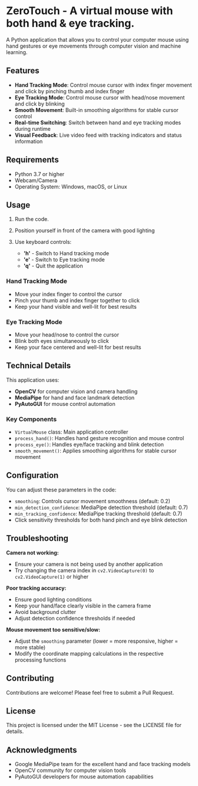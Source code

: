 # ZeroTouch - A virtual mouse with both hand & eye tracking.

A Python application that allows you to control your computer mouse using hand gestures or eye movements through computer vision and machine learning.

## Features

- **Hand Tracking Mode**: Control mouse cursor with index finger movement and click by pinching thumb and index finger
- **Eye Tracking Mode**: Control mouse cursor with head/nose movement and click by blinking
- **Smooth Movement**: Built-in smoothing algorithms for stable cursor control
- **Real-time Switching**: Switch between hand and eye tracking modes during runtime
- **Visual Feedback**: Live video feed with tracking indicators and status information

## Requirements

- Python 3.7 or higher
- Webcam/Camera
- Operating System: Windows, macOS, or Linux


## Usage

1. Run the code.

2. Position yourself in front of the camera with good lighting

3. Use keyboard controls:
   - **'h'** - Switch to Hand tracking mode
   - **'e'** - Switch to Eye tracking mode  
   - **'q'** - Quit the application

### Hand Tracking Mode
- Move your index finger to control the cursor
- Pinch your thumb and index finger together to click
- Keep your hand visible and well-lit for best results

### Eye Tracking Mode
- Move your head/nose to control the cursor
- Blink both eyes simultaneously to click
- Keep your face centered and well-lit for best results

## Technical Details

This application uses:
- **OpenCV** for computer vision and camera handling
- **MediaPipe** for hand and face landmark detection
- **PyAutoGUI** for mouse control automation

### Key Components

- `VirtualMouse` class: Main application controller
- `process_hand()`: Handles hand gesture recognition and mouse control
- `process_eye()`: Handles eye/face tracking and blink detection
- `smooth_movement()`: Applies smoothing algorithms for stable cursor movement

## Configuration

You can adjust these parameters in the code:
- `smoothing`: Controls cursor movement smoothness (default: 0.2)
- `min_detection_confidence`: MediaPipe detection threshold (default: 0.7)
- `min_tracking_confidence`: MediaPipe tracking threshold (default: 0.7)
- Click sensitivity thresholds for both hand pinch and eye blink detection

## Troubleshooting

**Camera not working:**
- Ensure your camera is not being used by another application
- Try changing the camera index in `cv2.VideoCapture(0)` to `cv2.VideoCapture(1)` or higher

**Poor tracking accuracy:**
- Ensure good lighting conditions
- Keep your hand/face clearly visible in the camera frame
- Avoid background clutter
- Adjust detection confidence thresholds if needed

**Mouse movement too sensitive/slow:**
- Adjust the `smoothing` parameter (lower = more responsive, higher = more stable)
- Modify the coordinate mapping calculations in the respective processing functions

## Contributing

Contributions are welcome! Please feel free to submit a Pull Request.

## License

This project is licensed under the MIT License - see the LICENSE file for details.

## Acknowledgments

- Google MediaPipe team for the excellent hand and face tracking models
- OpenCV community for computer vision tools
- PyAutoGUI developers for mouse automation capabilities
